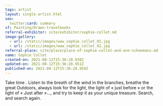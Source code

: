 ```yaml
---
tags: artist
layout: single-artist.html
seo:
  twitter:card: summary
sf: Painting/Drawn-travelbooks
referral-exhibitor: site/exhibitor/sophie-collet.md
image-gallery:
  - url: /static/images/waw_sophie_collet_01.jpg
  - url: /static/images/waw_sophie_collet_02.jpg
referral-place: site/place/place-of-sophie-collet-and-ann-schoemans.md
name: Sophie Collet
created-on: 2021-08-12T15:36:28.938Z
updated-on: 2021-08-12T15:36:28.951Z
published-on: 2021-08-12T15:36:28.959Z
---
```

Take time . Listen to the breath of the wind in the branches, breathe the great
Outdoors, always look for the light, the light of « just before » or the light of
« Just after »..., and try to keep it as your unique treasure.
Search, and search again.